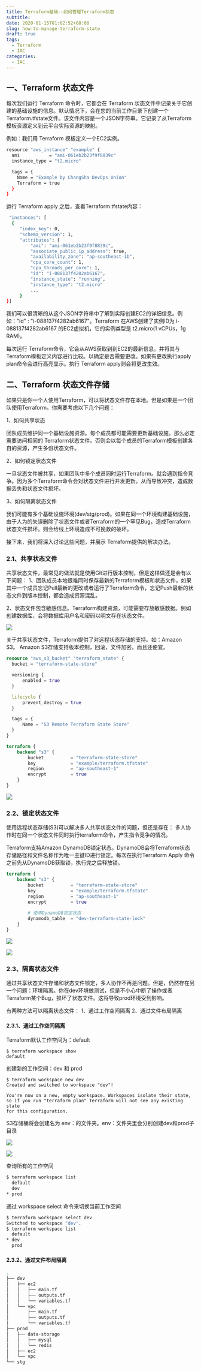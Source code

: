 ```yaml
---
title: Terraform基础--如何管理Terraform状态
subtitle:
date: 2020-01-15T01:02:52+08:00
slug: how-to-manage-terraform-state
draft: true
tags:
  - Terraform
  - IAC
categories:
  - IAC
---
```


## 一、Terraform 状态文件

每次我们运行 Terraform 命令时，它都会在 Terraform 状态文件中记录关于它创建的基础设施的信息。默认情况下，会在您的当前工作目录下创建一个Terraform.tfstate文件。该文件内容是一个JSON字符串。它记录了从Terraform 模板资源定义到云平台实际资源的映射。

例如：我们用 Terraform 模板定义一个EC2实例。

```bash
resource "aws_instance" "example" {
  ami           = "ami-061eb2b23f9f8839c"
  instance_type = "t2.micro"

  tags = {
    Name = "Example by ChangSha DevOps Union"
    Terraform = true
  }
}
```

运行 Terraform apply 之后，查看Terraform.tfstate内容：

```bash
 "instances": [
  {
     "index_key": 0,
     "schema_version": 1,
     "attributes": {
         "ami": "ami-061eb2b23f9f8839c",
         "associate_public_ip_address": true,
         "availability_zone": "ap-southeast-1b",
         "cpu_core_count": 1,
         "cpu_threads_per_core": 1,
         "id": "i-088137f4282ab6167",
         "instance_state": "running",
         "instance_type": "t2.micro"
         ...
     }
}]
```

我们可以很清晰的从这个JSON字符串中了解到实际创建EC2的详细信息。例如："id" : "i-088137f4282ab6167"。Terraform 在AWS创建了实例ID为 i-088137f4282ab6167 的EC2虚拟机，它的实例类型是 t2.micro(1 vCPUs，1g RAM)。

每次运行 Terraform命令，它会从AWS获取到到EC2的最新信息。并将其与 Terraform模板定义内容进行比较。以确定是否需要更改。如果有更改执行apply plan命令会进行高亮显示。执行 Terraform apply则会将更改生效。

## 二、Terraform 状态文件存储

如果只是你一个人使用Terraform，可以将状态文件存在本地。但是如果是一个团队使用Terraform。你需要考虑以下几个问题：

1、如何共享状态

团队成员维护同一个基础设施资源。每个成员都可能需要更新基础设施。那么必定需要访问相同的 Terraform状态文件。否则会以每个成员的Terraform模板创建各自的资源，产生多份状态文件。

2、如何锁定状态文件

一旦状态文件被共享，如果团队中多个成员同时运行Terraform。就会遇到指令竞争。因为多个Terraform命令会对状态文件进行并发更新。从而导致冲突，造成数据丢失和状态文件损坏。

3、如何隔离状态文件

我们可能有多个基础设施环境(dev/stg/prod)。如果在同一个环境构建基础设施，由于人为的失误删除了状态文件或者Terraform的一个罕见Bug，造成Terraform状态文件损坏。则会给线上环境造成不可挽救的破坏。

接下来，我们将深入讨论这些问题，并展示 Terraform提供的解决办法。

### 2.1、共享状态文件

共享状态文件，最常见的做法就是使用Git进行版本控制，但是这样做还是会有以下问题：
1、团队成员本地很难同时保存最新的Terraform模板和状态文件，如果其中一个成员忘记Pull最新的更改或者运行了Terraform命令，忘记Push最新的状态文件到版本控制，都会造成资源混乱。

2、状态文件包含敏感信息。Terraform构建资源，可能需要存放敏感数据。例如创建数据库，会将数据库用户名和密码以明文存在状态文件。

![](imgs/terraform-s3.png)

关于共享状态文件，Terraform提供了对远程状态存储的支持。如：Amazon S3。
Amazon S3存储支持版本控制，回滚，文件加密，而且还便宜。

```terraform
resource "aws_s3_bucket" "terraform_state" {
  bucket = "terraform-state-store"

  versioning {
      enabled = true 
  }

  lifecycle {
      prevent_destroy = true
  }

  tags = {
      Name = "S3 Remote Terraform State Store"
  }
}
```

```terraform
terraform {
    backend "s3" {
        bucket          = "terraform-state-store"
        key             = "example/terraform.tfstate"
        region          = "ap-southeast-1"
        encrypt         = true
    }
}
```

![](imgs/aws-s3-state.png)

### 2.2、锁定状态文件

使用远程状态存储(S3)可以解决多人共享状态文件的问题，但还是存在：
多人协作时在同一个状态文件同时执行terraform命令，产生指令竞争的情况。

Terraform支持Amazon DynamoDB锁定状态。DynamoDB会将Terraform状态存储路径和文件名称作为唯一主键ID进行锁定。每次在执行Terraform Apply 命令之前先从DynamoDB获取锁，执行完之后释放锁。

```terraform
terraform {
    backend "s3" {
        bucket          = "terraform-state-store"
        key             = "example/terraform.tfstate"
        region          = "ap-southeast-1"
		encrypt         = true
		
		# 使用DynamoDB锁定状态
        dynamodb_table  = "dev-terraform-state-lock"
    }
}
```

![](imgs/terraform-lock.png)

![](imgs/aws-dynamodb-lock.png)

### 2.3、隔离状态文件

通过共享状态文件存储和状态文件锁定，多人协作不再是问题。但是，仍然存在另一个问题：环境隔离。你在dev环境做测试，但是不小心中断了操作或者Terraform某个Bug，损坏了状态文件。这将导致prod环境受到影响。

有两种方法可以隔离状态文件：
1、通过工作空间隔离
2、通过文件布局隔离

#### 2.3.1、通过工作空间隔离

Terraform默认工作空间为：default

```
$ terraform workspace show
default

```

创建新的工作空间：dev 和 prod

```
$ terraform workspace new dev
Created and switched to workspace "dev"!

You're now on a new, empty workspace. Workspaces isolate their state,
so if you run "terraform plan" Terraform will not see any existing state
for this configuration.

```

S3存储桶将会创建名为 env：的文件夹。env：文件夹里会分别创建dev和prod子目录

![](imgs/terraform-workspace.png)

![](imgs/terraform-workspace2.png)

查询所有的工作空间

```bash
$ terraform workspace list
  default
  dev
* prod
```

通过 workspace select 命令来切换当前工作空间

```bash
$ terraform workspace select dev
Switched to workspace "dev".
$ terraform workspace list
  default
* dev
  prod
```

#### 2.3.2、通过文件布局隔离

```bash
.
├── dev
│   ├── ec2
│   │   ├── main.tf
│   │   ├── outputs.tf
│   │   └── variables.tf
│   └── vpc
│       ├── main.tf
│       ├── outputs.tf
│       └── variables.tf
├── prod
│   ├── data-storage
│   │   ├── mysql
│   │   └── redis
│   ├── ec2
│   └── vpc
└── stg
```
